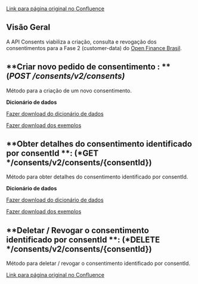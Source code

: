 [Link para página original no Confluence](https://openfinancebrasil.atlassian.net/wiki/spaces/OF/pages/17369385)

## **Visão Geral**

A API Consents viabiliza a criação, consulta e revogação dos consentimentos para a Fase 2 (customer-data) do [Open Finance Brasil](https://openfinancebrasil.org.br/).

## **Criar novo pedido de consentimento : **(*POST /consents/v2/consents)*

Método para a criação de um novo consentimento.

**Dicionário de dados**

[Fazer download do dicionário de dados](https://openbanking-brasil.github.io/openapi/dictionary/consentsPostConsents_v2.csv)

[Fazer download dos exemplos](https://openfinancebrasil.atlassian.net/wiki/download/attachments/101482514/consents.csv?version=2&amp;amp;modificationDate=1683665990545&amp;amp;cacheVersion=1&amp;amp;api=v2&amp;download=true)

## **Obter detalhes do consentimento identificado por consentId **: (*GET */consents/v2/consents/{consentId})

Método para obter detalhes do consentimento identificado por consentId.

**Dicionário de dados**

[Fazer download do dicionário de dados](https://openbanking-brasil.github.io/openapi/dictionary/consentsGetConsentsConsentId_v2.csv)

[Fazer download dos exemplos](https://openfinancebrasil.atlassian.net/wiki/download/attachments/101482514/consents_consentId.csv?api=v2&amp;download=true)

## **Deletar / Revogar o consentimento identificado por consentId **: (*DELETE */consents/v2/consents/{consentId})

Método para deletar / revogar o consentimento identificado por consentId.

[Link para página original no Confluence](https://openfinancebrasil.atlassian.net/wiki/spaces/OF/pages/17369385)